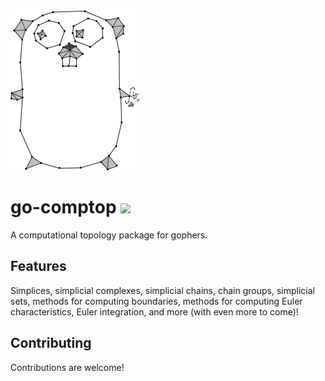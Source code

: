 <img src="https://github.com/raphaelreyna/go-comptop/raw/master/logo/logo.png" height="256px">

# go-comptop [![](https://godoc.org/github.com/raphaelreyna/go-comptop?status.svg)](http://godoc.org/github.com/raphaelreyna/go-comptop)

A computational topology package for gophers.

## Features
Simplices, simplicial complexes, simplicial chains, chain groups, simplicial sets, methods for computing boundaries, methods for computing Euler characteristics, Euler integration, and more (with even more to come)!

## Contributing
Contributions are welcome!
